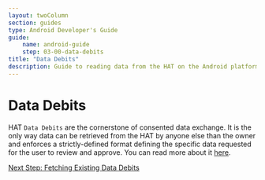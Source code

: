```yaml
---
layout: twoColumn
section: guides
type: Android Developer's Guide
guide:
    name: android-guide
    step: 03-00-data-debits
title: "Data Debits"
description: Guide to reading data from the HAT on the Android platform
---
```


# Data Debits

HAT `Data Debits` are the cornerstone of consented data exchange. It is the only way data can be retrieved from the HAT by anyone else than the owner and enforces a strictly-defined format defining the specific data requested for the user to review and approve. You can read more about it [here](https://developers.hubofallthings.com/guides/data-debits/). 

<nav class="pager-nav">
<a href="" style="display:none;"></a>
<a href="03-01-fetching-existing-data-debits.html">Next Step: Fetching Existing Data Debits</a>
</nav>
